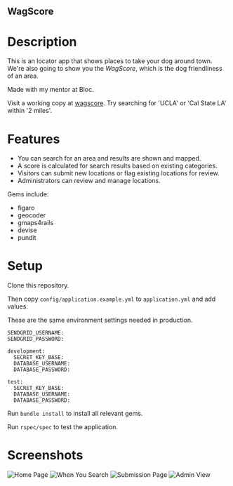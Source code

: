 ## WagScore

Description
======================
This is an locator app that shows places to take your dog around town.
We're also going to show you the *WagScore*, which is the dog friendliness of an area.

Made with my mentor at Bloc.

Visit a working copy at [wagscore](http://wagscore.herokuapp.com/).
Try searching for 'UCLA' or 'Cal State LA' within '2 miles'.

Features
======================
* You can search for an area and results are shown and mapped.
* A score is calculated for search results based on existing categories.
* Visitors can submit new locations or flag existing locations for review.
* Administrators can review and manage locations.


Gems include:
* figaro
* geocoder
* gmaps4rails
* devise
* pundit


Setup
======================
Clone this repository. 

Then copy `config/application.example.yml` to `application.yml` and add values. 

These are the same environment settings needed in production.

```
SENDGRID_USERNAME: 
SENDGRID_PASSWORD: 

development:
  SECRET_KEY_BASE: 
  DATABASE_USERNAME: 
  DATABASE_PASSWORD: 

test:
  SECRET_KEY_BASE: 
  DATABASE_USERNAME: 
  DATABASE_PASSWORD:

```

Run `bundle install` to install all relevant gems.

Run `rspec/spec` to test the application.


Screenshots
====================

![Home Page](tienyuan.github.io/wagscore/img/home.png)
![When You Search](tienyuan.github.io/wagscore/img/search.png)
![Submission Page](tienyuan.github.io/wagscore/img/submission.png)
![Admin View](tienyuan.github.io/wagscore/img/admin.png)
